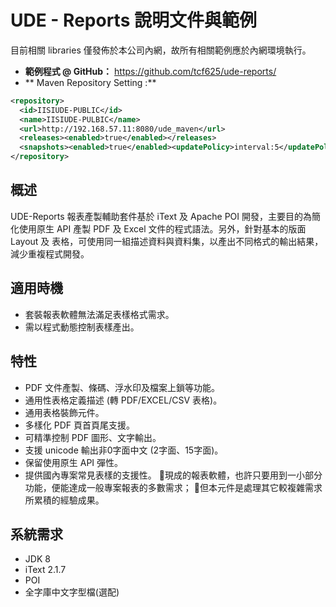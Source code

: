 # UDE - Reports 說明文件與範例

目前相關 libraries 僅發佈於本公司內網，故所有相關範例應於內網環境執行。

* **範例程式 @ GitHub：** https://github.com/tcf625/ude-reports/
* ** Maven Repository Setting :**

``` xml
<repository>
  <id>IISIUDE-PUBLIC</id>
  <name>IISIUDE-PULBIC</name>
  <url>http://192.168.57.11:8080/ude_maven</url>
  <releases><enabled>true</enabled></releases>
  <snapshots><enabled>true</enabled><updatePolicy>interval:5</updatePolicy></snapshots>
</repository>
```


## 概述

UDE-Reports 報表產製輔助套件基於 iText 及 Apache POI 開發，主要目的為簡化使用原生 API 產製 PDF 及 Excel 文件的程式語法。另外，針對基本的版面 Layout 及 表格，可使用同一組描述資料與資料集，以產出不同格式的輸出結果，減少重複程式開發。

## 適用時機

* 套裝報表軟體無法滿足表樣格式需求。
* 需以程式動態控制表樣產出。

## 特性

* PDF 文件產製、條碼、浮水印及檔案上鎖等功能。 
* 通用性表格定義描述 \(轉 PDF/EXCEL/CSV 表格\)。 
* 通用表格裝飾元件。
* 多樣化 PDF 頁首頁尾支援。 
* 可精準控制 PDF 圖形、文字輸出。 
* 支援 unicode 輸出非0字面中文 \(2字面、15字面\)。 
* 保留使用原生 API 彈性。
* 提供國內專案常見表樣的支援性。
  現成的報表軟體，也許只要用到一小部分功能，便能達成一般專案報表的多數需求；
  但本元件是處理其它較複雜需求所累積的經驗成果。

## 系統需求

* JDK 8
* iText 2.1.7
* POI
* 全字庫中文字型檔(選配)


